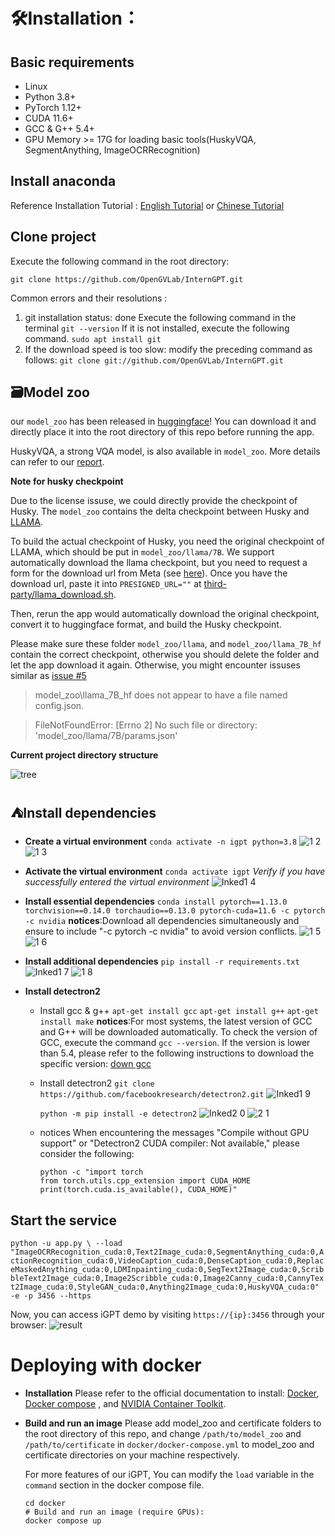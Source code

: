 # 🛠️Installation：
## Basic requirements
* Linux
* Python 3.8+
* PyTorch 1.12+
* CUDA 11.6+
* GCC & G++ 5.4+
* GPU Memory >= 17G for loading basic tools(HuskyVQA, SegmentAnything, ImageOCRRecognition)
  
## Install anaconda
Reference Installation Tutorial : [English Tutorial](https://linuxize.com/post/how-to-install-anaconda-on-ubuntu-20-04/) or [Chinese Tutorial](https://zhuanlan.zhihu.com/p/440548295)

## Clone project
Execute the following command in the root directory:
```
git clone https://github.com/OpenGVLab/InternGPT.git
```
Common errors and their resolutions : 
1. git installation status: done
   Execute the following command in the terminal
     `git --version`
   If it is not installed, execute the following command.
   `sudo apt install git`
2. If the download speed is too slow:
   modify the preceding command as follows:
   `git clone git://github.com/OpenGVLab/InternGPT.git` 

## 🗃Model zoo
our `model_zoo` has been released in [huggingface](https://huggingface.co/spaces/OpenGVLab/InternGPT/tree/main/model_zoo)! 
You can download it and directly place it into the root directory of this repo before running the app.

HuskyVQA, a strong VQA model, is also available in `model_zoo`. More details can refer to our [report](https://arxiv.org/pdf/2305.05662.pdf).

**Note for husky checkpoint**

Due to the license issuse, we could directly provide the checkpoint of Husky. The `model_zoo` contains the delta checkpoint between Husky and [LLAMA](https://github.com/facebookresearch/llama). 

To build the actual checkpoint of Husky, you need the original checkpoint of LLAMA, which should be put in `model_zoo/llama/7B`. We support automatically download the llama checkpoint, but you need to request a form for the download url from Meta (see [here](https://github.com/facebookresearch/llama)). Once you have the download url, paste it into `PRESIGNED_URL=""` at [third-party/llama_download.sh](third-party/llama_download.sh).

Then, rerun the app would automatically download the original checkpoint, convert it to huggingface format, and build the Husky checkpoint. 

Please make sure these folder `model_zoo/llama`, and  `model_zoo/llama_7B_hf` contain the correct checkpoint, otherwise you should delete the folder and let the app download it again.
Otherwise, you might encounter issuses similar as [issue #5](https://github.com/OpenGVLab/InternGPT/issues/5)
> model_zoo\llama_7B_hf does not appear to have a file named config.json. 

> FileNotFoundError: [Errno 2] No such file or directory: 'model_zoo/llama/7B/params.json'
> 
**Current project directory structure**

![tree](https://github.com/ErfeiCui/InternGPT/assets/135142412/23b0f694-6224-49d2-af8e-98b87fcb946c)


## :tent:Install dependencies
* **Create a virtual environment**
  `conda activate -n igpt python=3.8`
  ![1 2](https://github.com/ErfeiCui/InternGPT/assets/135142412/b6d10672-7348-4fa2-a020-10198fc1acc6)
  ![1 3](https://github.com/ErfeiCui/InternGPT/assets/135142412/bd9e5ff5-6c3a-4cd7-8347-bb8c5af5672a)

* **Activate the virtual environment**
  `conda activate igpt`
  *Verify if you have successfully entered the virtual environment*
  ![Inked1 4](https://github.com/ErfeiCui/InternGPT/assets/135142412/5d7971b6-a881-4050-bdc7-0668d99eecd5)


* **Install essential  dependencies**
  `conda install pytorch==1.13.0 torchvision==0.14.0 torchaudio==0.13.0 pytorch-cuda=11.6 -c pytorch -c nvidia`
  **notices**:Download all dependencies simultaneously and ensure to include "-c pytorch -c nvidia" to avoid version conflicts.
  ![1 5](https://github.com/ErfeiCui/InternGPT/assets/135142412/7625651f-f8a4-4d4b-9109-61e821af21e5)
  ![1 6](https://github.com/ErfeiCui/InternGPT/assets/135142412/3a1f9935-3cdd-403e-bed4-20bcdf486b0a)
  
* **Install additional dependencies**
  `pip install -r requirements.txt`
  ![Inked1 7](https://github.com/ErfeiCui/InternGPT/assets/135142412/20532657-f914-4834-b63e-4192bfe3aa2f)
  ![1 8](https://github.com/ErfeiCui/InternGPT/assets/135142412/0f7caaa7-81ad-4f12-b911-cc46ddaaea05)

* **Install detectron2**
  * Install gcc & g++
    `apt-get install gcc`
    `apt-get install g++`
    `apt-get install make`
    **notices**:For most systems, the latest version of GCC and G++ will be downloaded automatically. To check the version of GCC, execute the command `gcc --version`. If the version is lower than 5.4, please refer to the following instructions to download the specific version: [down gcc](https://blog.csdn.net/liboyang71/article/details/77152577)
   * Install detectron2
     `git clone https://github.com/facebookresearch/detectron2.git`
     ![Inked1 9](https://github.com/ErfeiCui/InternGPT/assets/135142412/cc28482d-1df0-40e4-9e3c-ad93eee32b92)

     `python -m pip install -e detectron2`
     ![Inked2 0](https://github.com/ErfeiCui/InternGPT/assets/135142412/b2ee729d-9a0c-4114-bf7c-0432c23a84ff)
     ![2 1](https://github.com/ErfeiCui/InternGPT/assets/135142412/b49fa28c-b766-4b33-a840-d602d47a090d)

   * notices
     When encountering the messages "Compile without GPU support" or "Detectron2 CUDA compiler: Not available," please consider the following:
     ``` 
     python -c "import torch
     from torch.utils.cpp_extension import CUDA_HOME
     print(torch.cuda.is_available(), CUDA_HOME)"
     ```


## Start the service
`python -u app.py \
--load "ImageOCRRecognition_cuda:0,Text2Image_cuda:0,SegmentAnything_cuda:0,ActionRecognition_cuda:0,VideoCaption_cuda:0,DenseCaption_cuda:0,ReplaceMaskedAnything_cuda:0,LDMInpainting_cuda:0,SegText2Image_cuda:0,ScribbleText2Image_cuda:0,Image2Scribble_cuda:0,Image2Canny_cuda:0,CannyText2Image_cuda:0,StyleGAN_cuda:0,Anything2Image_cuda:0,HuskyVQA_cuda:0" -e -p 3456 --https
`

Now, you can access iGPT demo by visiting `https://{ip}:3456` through your browser:
![result](https://github.com/ErfeiCui/InternGPT/assets/135142412/897212f2-47cc-4d0c-ace3-a24f42ec5bd2)


# Deploying with docker

* **Installation**
Please refer to the official documentation to install: [Docker](https://docs.docker.com/engine/install/), [Docker compose](https://docs.docker.com/compose/install/) , and [ NVIDIA Container Toolkit](https://docs.nvidia.com/datacenter/cloud-native/container-toolkit/install-guide.html#install-guide).

* **Build and run an image**
  Please add model_zoo and certificate folders to the root directory of this repo, and change `/path/to/model_zoo` and `/path/to/certificate` in `docker/docker-compose.yml` to model_zoo and certificate directories on your machine respectively.

  For more features of our iGPT, You can modify the `load` variable in the `command` section in the docker compose file.

  ```shell
  cd docker
  # Build and run an image (require GPUs):
  docker compose up 

  ```
